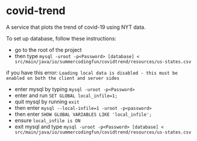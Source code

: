 # covid-trend
A service that plots the trend of covid-19 using NYT data.



To set up database, follow these instructions:

- go to the root of the project
- then type `mysql -uroot -p<Password> [database] < src/main/java/io/summercodingfun/covidtrend/resources/us-states.csv`

if you have this error: `Loading local data is disabled - this must be enabled on both the client and server sides`

- enter mysql by typing `mysql -uroot -p<Password>`
- enter and run `SET GLOBAL local_infile=1;`
- quit mysql by running `exit`
- then enter `mysql --local-infile=1 -uroot -p<password>`
- then enter `SHOW GLOBAL VARIABLES LIKE 'local_infile';`
- ensure `local_infile is ON`
- exit mysql and type `mysql -uroot -p<Password> [database] < src/main/java/io/summercodingfun/covidtrend/resources/us-states.csv`